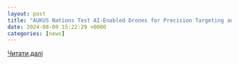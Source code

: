 ```yaml
---
layout: post
title: "AUKUS Nations Test AI-Enabled Drones for Precision Targeting and Ground Strike Operations"
date: 2024-08-09 15:22:29 +0000
categories: [news]
---
```


[Читати далі](https://armyrecognition.com/news/army-news/army-news-2024/aukus-nations-test-ai-enabled-drones-for-precision-targeting-and-ground-strike-operations)
